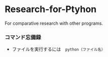 # Research-for-Ptyhon
For comparative research with other programs.

### コマンド忘備録
* ファイルを実行するには　`python（ファイル名）`